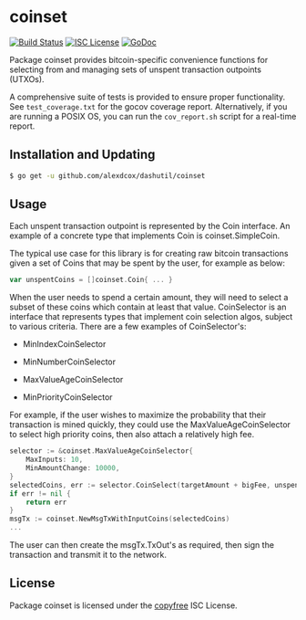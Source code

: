 coinset
=======

[![Build Status](http://img.shields.io/travis/alexdcox/dashutil.svg)](https://travis-ci.org/alexdcox/dashutil)
[![ISC License](http://img.shields.io/badge/license-ISC-blue.svg)](http://copyfree.org)
[![GoDoc](http://img.shields.io/badge/godoc-reference-blue.svg)](http://godoc.org/github.com/alexdcox/dashutil/coinset)

Package coinset provides bitcoin-specific convenience functions for selecting from and managing sets of unspent
transaction outpoints (UTXOs).

A comprehensive suite of tests is provided to ensure proper functionality. See
`test_coverage.txt` for the gocov coverage report. Alternatively, if you are running a POSIX OS, you can run
the `cov_report.sh` script for a real-time report.

## Installation and Updating

```bash
$ go get -u github.com/alexdcox/dashutil/coinset
```

## Usage

Each unspent transaction outpoint is represented by the Coin interface. An example of a concrete type that implements
Coin is coinset.SimpleCoin.

The typical use case for this library is for creating raw bitcoin transactions given a set of Coins that may be spent by
the user, for example as below:

```Go
var unspentCoins = []coinset.Coin{ ... }
```

When the user needs to spend a certain amount, they will need to select a subset of these coins which contain at least
that value. CoinSelector is an interface that represents types that implement coin selection algos, subject to various
criteria. There are a few examples of CoinSelector's:

- MinIndexCoinSelector

- MinNumberCoinSelector

- MaxValueAgeCoinSelector

- MinPriorityCoinSelector

For example, if the user wishes to maximize the probability that their transaction is mined quickly, they could use the
MaxValueAgeCoinSelector to select high priority coins, then also attach a relatively high fee.

```Go
selector := &coinset.MaxValueAgeCoinSelector{
    MaxInputs: 10,
    MinAmountChange: 10000,
}
selectedCoins, err := selector.CoinSelect(targetAmount + bigFee, unspentCoins)
if err != nil {
	return err
}
msgTx := coinset.NewMsgTxWithInputCoins(selectedCoins)
...

```

The user can then create the msgTx.TxOut's as required, then sign the transaction and transmit it to the network.

## License

Package coinset is licensed under the [copyfree](http://copyfree.org) ISC License.
